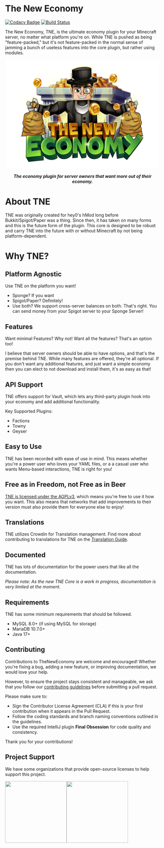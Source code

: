 # The New Economy

[![Codacy Badge](https://app.codacy.com/project/badge/Grade/246101510dca4eb9a729ef178dae682c)](https://app.codacy.com/gh/TheNewEconomy/EconomyCore/dashboard?utm_source=gh&utm_medium=referral&utm_content=&utm_campaign=Badge_grade)
[![Build Status](https://ci.codemc.io/job/creatorfromhell/job/TNE/badge/icon)](https://ci.codemc.io/job/creatorfromhell/job/TNE/)

The New Economy, TNE, is the ultimate economy plugin for your Minecraft server, no matter what
platform you're on. While
TNE is pushed as being "feature-packed," but it's not feature-packed in the normal sense of jamming
a bunch of useless features
into the core plugin, but rather using modules.

<p align="center">
    <img src="logo.png" width="500" />
</p>    
<p align="center">    
<i><b>The economy plugin for server owners that want more out of their economy.</b></i>
</p>

# About TNE

TNE was originally created for hey0's hMod long before Bukkit/Spigot/Paper was a thing. Since then,
it has taken on many
forms and this is the future form of the plugin. This core is designed to be robust and carry TNE
into the future with or
without Minecraft by not being platform-dependent.

# Why TNE?

## Platform Agnostic

Use TNE on the platform you want!

- Sponge? If you want
- Spigot/Paper? Definitely!
- Use both? We support cross-server balances on both. That's right. You can send money from your
  Spigot server to your
  Sponge Server!

## Features

Want minimal Features? Why not! Want all the features? That's an option too!

I believe that server owners should be able to have options, and that's the premise behind TNE.
While many features are
offered, they're all optional. If you don't want any additional features, and just want a simple
economy then you can elect
to not download and install them, it's as easy as that!

## API Support

TNE offers support for Vault, which lets any third-party plugin hook into your economy and add
additional functionality.

Key Supported Plugins:

- Factions
- Towny
- Geyser

## Easy to Use

TNE has been recorded with ease of use in mind. This means whether you're a power user who loves
your YAML files, or a
a casual user who wants Menu-based interactions, TNE is right for you!

## Free as in Freedom, not Free as in Beer

[TNE is licensed under the AGPLv3](license.md), which means you're free to use it how you want. This
also means that
networks that add improvements to their version must also provide them for everyone else to enjoy!

## Translations

TNE utilizes Crowdin for Translation management. Find more about contributing to translations
for TNE on
the [Translation Guide](https://github.com/TheNewEconomy/EconomyCore/wiki/Translation-Guide).

## Documented

TNE has lots of documentation for the power users that like all the documentation.

*Please note: As the new TNE Core is a work in progress, documentation is very limited at the
moment.*

## Requirements

TNE has some minimum requirements that should be followed.

- MySQL 8.0+ (if using MySQL for storage)
- MariaDB 10.7.0+
- Java 17+

## Contributing

Contributions to TheNewEconomy are welcome and encouraged! Whether you're fixing a bug, adding a new feature, or improving documentation, we would love your help.

However, to ensure the project stays consistent and manageable, we ask that you follow our [contributing guidelines](.contributing/contributing.md) before submitting a pull request.

Please make sure to:

- Sign the Contributor License Agreement (CLA) if this is your first contribution when it appears in the Pull Request.
- Follow the coding standards and branch naming conventions outlined in the guidelines.
- Use the required IntelliJ plugin **Final Obsession** for code quality and consistency.

Thank you for your contributions!

## Project Support

We have some organizations that provide open-source licenses to help support this project.

<a href="https://jb.gg/OpenSourceSupport"><img align="left" width="200" height="200" src="https://resources.jetbrains.com/storage/products/company/brand/logos/jb_beam.png"></a>
<a href="https://www.ej-technologies.com/products/jprofiler/overview.html"><img align="left" width="200" height="200" src="https://www.ej-technologies.com/assets/content/header-product-jprofiler@2x-24bc4d84bd2a4eb641a5c8531758ff7c.png"></a>



